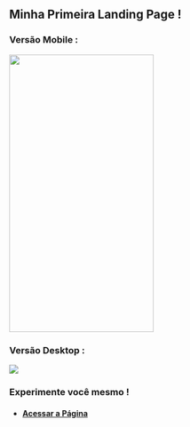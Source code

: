 ## Minha Primeira Landing Page !

### Versão Mobile :

<img src="imagens/modo_mobile.gif" height="500px" width="260px" />

### Versão Desktop :

<img src="imagens/modo_desktop.gif" />

### Experimente você mesmo !

* #### <a href="https://joao3872.github.io/Primeira_Landing_Page/" target="_blank">Acessar a Página</a>
